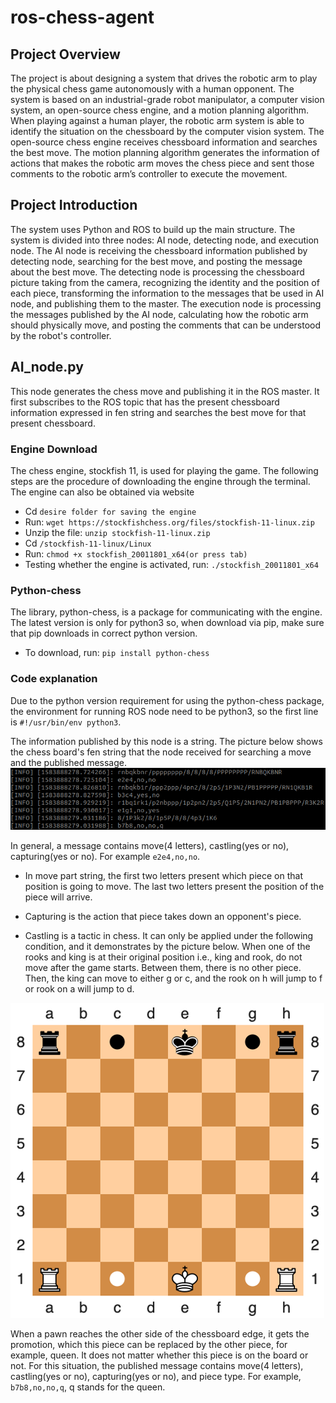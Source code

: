 # ros-chess-agent
## Project Overview
The project is about designing a system that drives the robotic arm to play the physical chess game autonomously with a human opponent. The system is based on an industrial-grade robot manipulator, a computer vision system, an open-source chess engine, and a motion planning algorithm. When playing against a human player, the robotic arm system is able to identify the situation on the chessboard by the computer vision system. The open-source chess engine receives chessboard information and searches the best move.  The motion planning algorithm generates the information of actions that makes the robotic arm moves the chess piece and sent those comments to the robotic arm’s controller to execute the movement.
## Project Introduction 
The system uses Python and ROS to build up the main structure. The system is divided into three nodes: AI node, detecting node, and execution node. The AI node is receiving the chessboard information published by detecting node, searching for the best move, and posting the message about the best move. The detecting node is processing the chessboard picture taking from the camera, recognizing the identity and the position of each piece, transforming the information to the messages that be used in AI node, and publishing them to the master. The execution node is processing the messages published by the AI node, calculating how the robotic arm should physically move, and posting the comments that can be understood by the robot's controller.
## AI_node.py
This node generates the chess move and publishing it in the ROS master. It first subscribes to the ROS topic that has the present chessboard information expressed in fen string and searches the best move for that present chessboard.

### Engine Download 

The chess engine, stockfish 11, is used for playing the game. The following steps are the procedure of downloading the engine through the terminal. The engine can also be obtained via website

* Cd ```desire folder for saving the engine```
* Run: ```wget https://stockfishchess.org/files/stockfish-11-linux.zip```
* Unzip the file: ```unzip stockfish-11-linux.zip```
* Cd ```/stockfish-11-linux/Linux```
* Run: ```chmod +x stockfish_20011801_x64(or press tab)```
* Testing whether the engine is activated, run: ```./stockfish_20011801_x64```

### Python-chess

The library, python-chess, is a package for communicating with the engine. The latest version is only for python3 so, when download via pip, make sure that pip downloads in correct python version.

* To download, run: ```pip install python-chess```

### Code explanation

Due to the python version requirement for using the python-chess package, the environment for running ROS node need to be python3, so the first line is ```#!/usr/bin/env python3```.
  
The information published by this node is a string. The picture below shows the chess board's fen string that the node received for searching a move and the published message.
![](image/AI_node_publish_info.png)

In general, a message contains move(4 letters), castling(yes or no), capturing(yes or no). For example ```e2e4,no,no```.

* In move part string, the first two letters present which piece on that position is going to move. The last two letters present the position of the piece will arrive.

* Capturing is the action that piece takes down an opponent's piece.

* Castling is a tactic in chess. It can only be applied under the following condition, and it demonstrates by the picture below. When one of the rooks and king is at their original position i.e., king and rook, do not move after the game starts. Between them, there is no other piece. Then, the king can move to either g or c, and the rook on h will jump to f or rook on a will jump to d.

![](image/Castling.png)
 
When a pawn reaches the other side of the chessboard edge, it gets the promotion, which this piece can be replaced by the other piece, for example, queen. It does not matter whether this piece is on the board or not. For this situation, the published message contains move(4 letters), castling(yes or no), capturing(yes or no), and piece type. For example, ```b7b8,no,no,q```, q stands for the queen.

